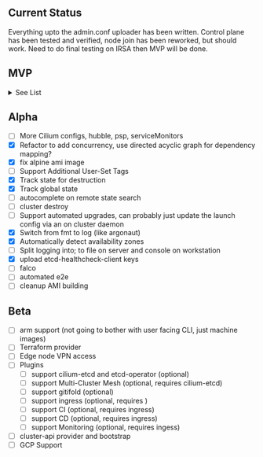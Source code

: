 
## Current Status

Everything upto the admin.conf uploader has been written. Control plane has been tested and verified, node join has been reworked, but should work. Need to do final testing on IRSA then MVP will be done.

## MVP

<details><summary>See List</summary>
<p>

* [x] Tag based AMI search.
* [x] Boot command
  * [x] join-nodes
    - [x] Calculate Cluster-name, and Node Type
    - [x] Fetch cluster info from dynamo (secret-name and cluster address)
    - [x] Get token from secrets-manager
    - [x] Join node
  * [x] join-masters
    - [x] Calculate Cluster-name, and Node Type
    - [x] Fetch cluster info from dynamo (secret-name and cluster address)
    - [x] Check for lock
    - [x] Check for Initialized
    - [x] api-server-aws-kms
    - [x] Join ring
  * [x] bootstrap-master
    - [x] Calculate Cluster-name, and Node Type
    - [x] Fetch cluster info from dynamo (secret-name and cluster address)
    - [x] Check for lock in dynamo
    - [x] Get lock in dynamo
    - [x] check initialized-flag
    - [x] upload keys to secrets-manager -> this might be better served as a Daemon on the cluster
    - [x] set initialized-flag in dynamo
    - [x] kubeadm config template
    - [x] kustomize template
    - [x] Embed kube client and upload configs
      - [x] cilium
      - [x] cloud-controller ( should probably pull in PR to fix multi-eni )
      - [x] irsa deployment
    - [x] api-server-aws-kms
    - [x] IRSA Upload
* [x] Shell Completion
* [x] Util function to calculate subnets
* [x] Embed version at build time
* [x] Create version from git tag
* [x] set metadata in dynamodb
  * [x] IP ( auto calculated )
  * [x] Service subnet ( Optional )
  * [x] Pod subnet ( Optional )
  * [x] cluster name ( Optional / Generated )
  * [x] elb dns ( Calculated )
  * [x] region ( Calculated )
* [x] Cluster Util components ( Create outside of instances )
  * [x] Meta
    - [x] DynamoDB
    - [x] Secrets-Manager
  * [x] Node
    - [x] Launch Config
    - [x] ASG
  * [x] Master
    - [x] API-Server secrets kms key
    - [x] Launch Config
    - [x] ASG
    - [x] IRSA S3
    - [x] IRSA OpenID IAM
  * [x] Auth
    - [x] Roles
* [x] upload admin.conf to secrets-manager, and support fetch to local

</p>
</details>

## Alpha

* [ ] More Cilium configs, hubble, psp, serviceMonitors
* [x] Refactor to add concurrency, use directed acyclic graph for dependency mapping?
* [x] fix alpine ami image
* [ ] Support Additional User-Set Tags
* [x] Track state for destruction
* [x] Track global state
* [ ] autocomplete on remote state search
* [ ] cluster destroy
* [ ] Support automated upgrades, can probably just update the launch config via an on cluster daemon
* [x] Switch from fmt to log (like argonaut)
* [x] Automatically detect availability zones
* [ ] Split logging into; to file on server and console on workstation
* [x] upload etcd-healthcheck-client keys
* [ ] falco
* [ ] automated e2e
* [ ] cleanup AMI building

## Beta

* [ ] arm support (not going to bother with user facing CLI, just machine images)
* [ ] Terraform provider
* [ ] Edge node VPN access
* [ ] Plugins
  * [ ] support cilium-etcd and etcd-operator (optional)
  * [ ] support Multi-Cluster Mesh (optional, requires cilium-etcd)
  * [ ] support gitifold (optional)
  * [ ] support ingress (optional, requires )
  * [ ] support CI (optional, requires ingress)
  * [ ] support CD (optional, requires ingress)
  * [ ] support Monitoring (optional, requires ingess)
* [ ] cluster-api provider and bootstrap
* [ ] GCP Support
